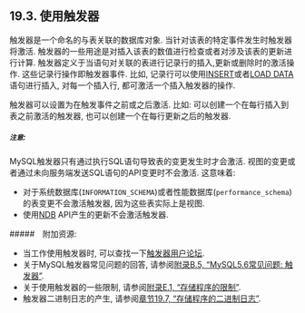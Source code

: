 ## 19.3. 使用触发器
触发器是一个命名的与表关联的数据库对象. 当针对该表的特定事件发生时触发器将激活. 
触发器的一些用途是对插入该表的数值进行检查或者对涉及该表的更新进行计算. 
触发器定义于当语句对关联的表进行记录行的插入,更新或删除时的激活操作. 这些记录行操作即触发器事件. 比如, 记录行可以使用[INSERT](../Chapter_13/13.02.05_INSERT_Syntax.md)或者[LOAD DATA](../Chapter_13/13.02.06_LOAD_DATA_INFILE_Syntax.md)语句进行插入, 对每一个插入行, 都可激活一个插入触发器的操作. 

触发器可以设置为在触发事件之前或之后激活. 比如: 可以创建一个在每行插入到表之前激活的触发器, 也可以创建一个在每行更新之后的触发器. 

##### `注意`:
MySQL触发器只有通过执行SQL语句导致表的变更发生时才会激活. 
视图的变更或者通过未向服务端发送SQL语句的API变更时不会激活. 
这意味着: 

* 对于系统数据库(`INFORMATION_SCHEMA`)或者性能数据库(`performance_schema`)的表变更不会激活触发器, 因为这些表实际上是视图.
* 使用[NDB](../Chapter_17/17.00.00_MySQL_Cluster_NDB_7.3.md) API产生的更新不会激活触发器.

#####　附加资源: 
* 当工作使用触发器时, 可以查找一下[触发器用户论坛](http://forums.mysql.com/list.php?100). 
* 关于MySQL触发器常见问题的回答, 请参阅[附录B.5, “MySQL5.6常见问题: 触发器”](../Appendix_B/B.05.00_MySQL_5.6_FAQ_Triggers.md).
* 关于使用触发器的一些限制, 请参阅[附录E.1, “存储程序的限制”](../Appendix_E/E.01.00_Restrictions_on_Stored_Programs.md).
* 触发器二进制日志的产生, 请参阅[章节19.7, “存储程序的二进制日志”](../Chapter_19/19.07.00_Binary_Logging_of_Stored_Programs.md).
